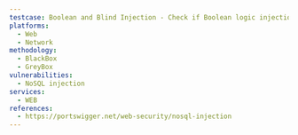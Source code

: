 ```yaml
---
testcase: Boolean and Blind Injection - Check if Boolean logic injections in the Web (HTTP/HTTPS) service (e.g., always true/false expressions) result in observable response changes, suggesting unsafe query usage
platforms: 
  - Web
  - Network
methodology: 
  - BlackBox
  - GreyBox
vulnerabilities:
  - NoSQL injection
services:
  - WEB
references:
  - https://portswigger.net/web-security/nosql-injection
---
```

